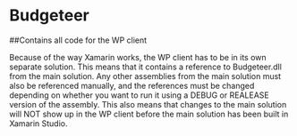 Budgeteer
=========

##Contains all code for the WP client

Because of the way Xamarin works, the WP client has to be in its own separate solution. This means that it contains a reference to Budgeteer.dll from the main solution. Any other assemblies from the main solution must also be referenced manually, and the references must be changed depending on whether you want to run it using a DEBUG or REALEASE version of the assembly. This also means that changes to the main solution will NOT show up in the WP client before the main solution has been built in Xamarin Studio.